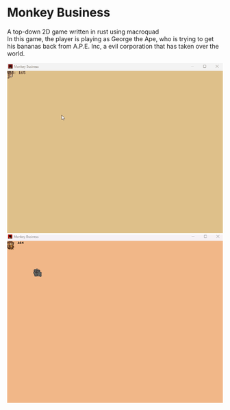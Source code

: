 # Monkey Business
A top-down 2D game written in rust using macroquad  
In this game, the player is playing as George the Ape, who is trying to get his bananas back from A.P.E. Inc, a evil corporation that has taken over the world.  

![Gameplay Gif](/assets/GameplayFootage/Animation.gif "Basic Implementation")
![Gameplay Gif](/assets/GameplayFootage/Animation2.gif "Further Basic Implementation")